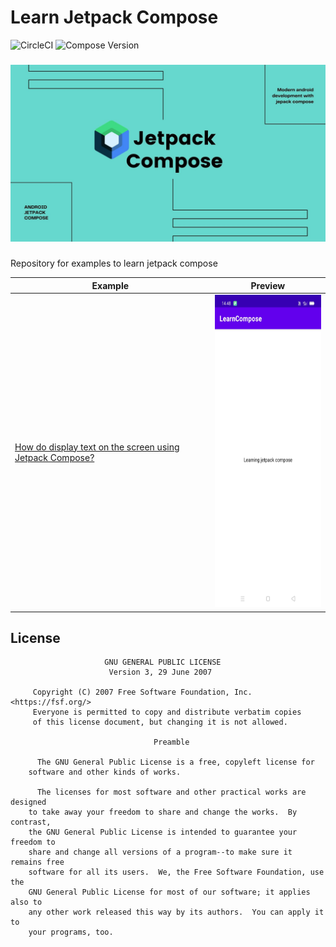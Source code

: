 # Learn Jetpack Compose
![CircleCI](https://circleci.com/gh/farhanroy/Learn-jetpack-compose.svg) ![Compose Version](https://img.shields.io/badge/Compose-1.0.0--alpha09-brightgreen)
###
![Feature Image](screenshots/repository_poster.jpg)
###
Repository for examples to learn jetpack compose

|Example|Preview|
|-------|-------|
|[How do display text on the screen using Jetpack Compose?](https://github.com/vinaygaba/Learn-Jetpack-Compose-By-Example/blob/master/app/src/main/java/com/example/jetpackcompose/text/SimpleTextActivity.kt)|<img src ="screenshots/simpletext.jpeg" width=214 height=500> |

License
-----------------

                         GNU GENERAL PUBLIC LICENSE
                          Version 3, 29 June 2007

         Copyright (C) 2007 Free Software Foundation, Inc. <https://fsf.org/>
         Everyone is permitted to copy and distribute verbatim copies
         of this license document, but changing it is not allowed.

                                    Preamble

          The GNU General Public License is a free, copyleft license for
        software and other kinds of works.

          The licenses for most software and other practical works are designed
        to take away your freedom to share and change the works.  By contrast,
        the GNU General Public License is intended to guarantee your freedom to
        share and change all versions of a program--to make sure it remains free
        software for all its users.  We, the Free Software Foundation, use the
        GNU General Public License for most of our software; it applies also to
        any other work released this way by its authors.  You can apply it to
        your programs, too.
